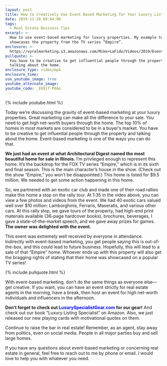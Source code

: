 ```yaml
---
layout: post
title: How to Creatively Use Event-Based Marketing for Your Luxury Listings
date: 2019-11-26 09:04:00
tags:
  - Real Estate Business Tips
excerpt: >-
  How to use event-based marketing for luxury properties. My example today
  showcases the property from the TV series “Empire”.
enclosure: >-
  https://vyralmarketing.s3.amazonaws.com/Mike+LaFido/Videos/2019/Event-Based+Marketing+_+Luxury+Listing+Specialist.mp4
pullquote: >-
  You have to be creative to get influential people through the property and
  talking about the home.
enclosure_type: video/mp4
enclosure_time:
use_youtube_image: true
youtube_alternate_image:
youtube_code: _EG9jT-P6Ao
---
```


{% include youtube.html %}

Today we’re discussing the gravity of event-based marketing at your luxury properties. Great marketing can make all the difference to your sale. You need to get high net-worth buyers through the home. The top 10% of homes in most markets are considered to be in a buyer’s market. You have to be creative to get influential people through the property and talking about the home. Event-based marketing is one of the ways you can do that.&nbsp;

**We just had an event at what Architectural Digest named the most beautiful home for sale in Illinois.** I’m privileged enough to represent this home. It’s the backdrop for the FOX TV series “Empire,” which is in its sixth and final season. This is the main character’s house in the show. (Check out the show “Empire,” you won’t be disappointed.) This home is listed for $9.5 million. We needed to get some action happening in this home.&nbsp;

So, we partnered with an exotic car club and made one of their road rallies make this home a stop on the rally tour. At 1:35 in the video above, you can view a few photos and videos from the event. We had 40 exotic cars valued well over $10 million: Lamborghinis, Ferraris, Maseratis, and various other cars. At this rally stop, we gave tours of the property, had high-end print materials available (36-page hardcover books), brochures, beverages, I gave a state-of-the-market speech, and we gave away prizes for games. **The owner was delighted with the event.**

This event was extremely well received by everyone in attendance. Indirectly with event-based marketing, you get people saying this is out-of-the-box, and this could lead to future business. Hopefully, this will lead to a sale of that “Empire” home. Whoever ends up with this property will also get the bragging rights of stating that their home was showcased on a popular TV series\!&nbsp;

{% include pullquote.html %}

With event-based marketing, don’t do the same things as everyone else—get creative. If you want, you can have an event strictly for real estate agents in the morning, have a break, then host an event for high net-worth individuals and influencers in the afternoon.&nbsp;

**Don’t forget to check out <font color="blue">LuxurySpecialistGear.com</font> for our gear\!** And check out our book “Luxury Listing Specialist” on Amazon. Also, we just released our new playing cards with motivational quotes on them.&nbsp;

Continue to raise the bar in real estate\! Remember, as an agent, stay away from politics, even on social media. People in all major parties buy and sell large homes.&nbsp;

If you have any questions about event-based marketing or concerning real estate in general, feel free to reach out to me by phone or email. I would love to help you with whatever you need.

&nbsp;
